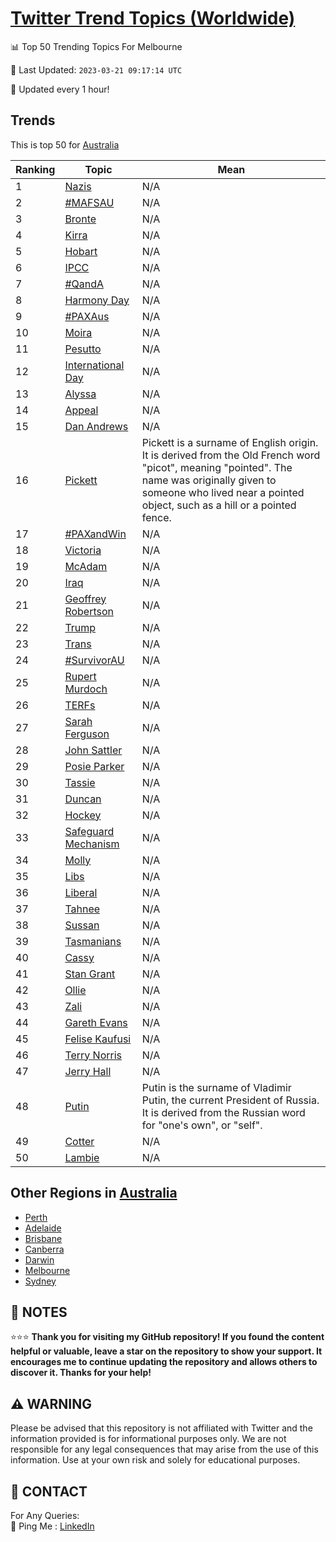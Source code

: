 [Twitter Trend Topics (Worldwide)](https://github.com/ErcinDedeoglu/Twitter-Trend-Topics)
==========


📊 Top 50 Trending Topics For Melbourne

📆 Last Updated: `2023-03-21 09:17:14 UTC`

🔧 Updated every 1 hour!


## Trends

This is top 50 for [Australia](</Australia>)

| Ranking | Topic | Mean |
| ------- | ------------ | ------------ |
| 1 | [Nazis](http://twitter.com/search?q=Nazis) | N/A |
| 2 | [#MAFSAU](http://twitter.com/search?q=%23MAFSAU) | N/A |
| 3 | [Bronte](http://twitter.com/search?q=Bronte) | N/A |
| 4 | [Kirra](http://twitter.com/search?q=Kirra) | N/A |
| 5 | [Hobart](http://twitter.com/search?q=Hobart) | N/A |
| 6 | [IPCC](http://twitter.com/search?q=IPCC) | N/A |
| 7 | [#QandA](http://twitter.com/search?q=%23QandA) | N/A |
| 8 | [Harmony Day](http://twitter.com/search?q=Harmony+Day) | N/A |
| 9 | [#PAXAus](http://twitter.com/search?q=%23PAXAus) | N/A |
| 10 | [Moira](http://twitter.com/search?q=Moira) | N/A |
| 11 | [Pesutto](http://twitter.com/search?q=Pesutto) | N/A |
| 12 | [International Day](http://twitter.com/search?q=International+Day) | N/A |
| 13 | [Alyssa](http://twitter.com/search?q=Alyssa) | N/A |
| 14 | [Appeal](http://twitter.com/search?q=Appeal) | N/A |
| 15 | [Dan Andrews](http://twitter.com/search?q=Dan+Andrews) | N/A |
| 16 | [Pickett](http://twitter.com/search?q=Pickett) | Pickett is a surname of English origin. It is derived from the Old French word "picot", meaning "pointed". The name was originally given to someone who lived near a pointed object, such as a hill or a pointed fence. |
| 17 | [#PAXandWin](http://twitter.com/search?q=%23PAXandWin) | N/A |
| 18 | [Victoria](http://twitter.com/search?q=Victoria) | N/A |
| 19 | [McAdam](http://twitter.com/search?q=McAdam) | N/A |
| 20 | [Iraq](http://twitter.com/search?q=Iraq) | N/A |
| 21 | [Geoffrey Robertson](http://twitter.com/search?q=Geoffrey+Robertson) | N/A |
| 22 | [Trump](http://twitter.com/search?q=Trump) | N/A |
| 23 | [Trans](http://twitter.com/search?q=Trans) | N/A |
| 24 | [#SurvivorAU](http://twitter.com/search?q=%23SurvivorAU) | N/A |
| 25 | [Rupert Murdoch](http://twitter.com/search?q=Rupert+Murdoch) | N/A |
| 26 | [TERFs](http://twitter.com/search?q=TERFs) | N/A |
| 27 | [Sarah Ferguson](http://twitter.com/search?q=Sarah+Ferguson) | N/A |
| 28 | [John Sattler](http://twitter.com/search?q=John+Sattler) | N/A |
| 29 | [Posie Parker](http://twitter.com/search?q=Posie+Parker) | N/A |
| 30 | [Tassie](http://twitter.com/search?q=Tassie) | N/A |
| 31 | [Duncan](http://twitter.com/search?q=Duncan) | N/A |
| 32 | [Hockey](http://twitter.com/search?q=Hockey) | N/A |
| 33 | [Safeguard Mechanism](http://twitter.com/search?q=Safeguard+Mechanism) | N/A |
| 34 | [Molly](http://twitter.com/search?q=Molly) | N/A |
| 35 | [Libs](http://twitter.com/search?q=Libs) | N/A |
| 36 | [Liberal](http://twitter.com/search?q=Liberal) | N/A |
| 37 | [Tahnee](http://twitter.com/search?q=Tahnee) | N/A |
| 38 | [Sussan](http://twitter.com/search?q=Sussan) | N/A |
| 39 | [Tasmanians](http://twitter.com/search?q=Tasmanians) | N/A |
| 40 | [Cassy](http://twitter.com/search?q=Cassy) | N/A |
| 41 | [Stan Grant](http://twitter.com/search?q=Stan+Grant) | N/A |
| 42 | [Ollie](http://twitter.com/search?q=Ollie) | N/A |
| 43 | [Zali](http://twitter.com/search?q=Zali) | N/A |
| 44 | [Gareth Evans](http://twitter.com/search?q=Gareth+Evans) | N/A |
| 45 | [Felise Kaufusi](http://twitter.com/search?q=Felise+Kaufusi) | N/A |
| 46 | [Terry Norris](http://twitter.com/search?q=Terry+Norris) | N/A |
| 47 | [Jerry Hall](http://twitter.com/search?q=Jerry+Hall) | N/A |
| 48 | [Putin](http://twitter.com/search?q=Putin) | Putin is the surname of Vladimir Putin, the current President of Russia. It is derived from the Russian word for "one's own", or "self". |
| 49 | [Cotter](http://twitter.com/search?q=Cotter) | N/A |
| 50 | [Lambie](http://twitter.com/search?q=Lambie) | N/A |



## Other Regions in [Australia](</Australia>)

* [Perth](</Australia/Perth.md>)
* [Adelaide](</Australia/Adelaide.md>)
* [Brisbane](</Australia/Brisbane.md>)
* [Canberra](</Australia/Canberra.md>)
* [Darwin](</Australia/Darwin.md>)
* [Melbourne](</Australia/Melbourne.md>)
* [Sydney](</Australia/Sydney.md>)



## 📝 NOTES

⭐⭐⭐ **Thank you for visiting my GitHub repository! If you found the content helpful or valuable, leave a star on the repository to show your support. It encourages me to continue updating the repository and allows others to discover it. Thanks for your help!**


## ⚠️ WARNING

Please be advised that this repository is not affiliated with Twitter and the information provided is for informational purposes only. We are not responsible for any legal consequences that may arise from the use of this information. Use at your own risk and solely for educational purposes.


## 📨 CONTACT

 For Any Queries:  
            🏓 Ping Me : [LinkedIn](https://www.linkedin.com/in/ercindedeoglu/)
